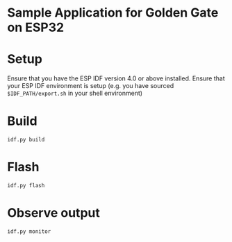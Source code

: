 Sample Application for Golden Gate on ESP32
===========================================

# Setup

Ensure that you have the ESP IDF version 4.0 or above installed.
Ensure that your ESP IDF environment is setup (e.g. you have sourced `$IDF_PATH/export.sh` in your shell environment)

# Build
``idf.py build``

# Flash
``idf.py flash``

# Observe output
``idf.py monitor``
